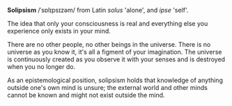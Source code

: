 **Solipsism** /ˈsɒlɪpsɪzəm/ from Latin _solus_ 'alone', and _ipse_ 'self'.

The idea that only your consciousness is real and everything else you experience only exists in your mind.

There are no other people, no other beings in the universe. There is no universe as you know it, it's all a figment of your imagination. The universe is continuously created as you observe it with your senses and is destroyed when you no longer do.

As an epistemological position, solipsism holds that knowledge of anything outside one's own mind is unsure; the external world and other minds cannot be known and might not exist outside the mind.